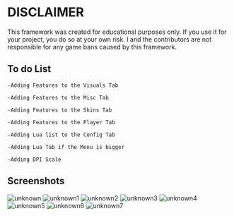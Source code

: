 # DISCLAIMER
This framework was created for educational purposes only. If you use it for your project, you do so at your own risk. I and the contributors are not responsible for any game bans caused by this framework. 

## To do List
  
    -Adding Features to the Visuals Tab
    
    -Adding Features to the Misc Tab
    
    -Adding Features to the Skins Tab
    
    -Adding Features to the Player Tab
    
    -Adding Lua list to the Config Tab
    
    -Adding Lua Tab if the Menu is bigger
  
    -Adding DPI Scale
  
 ## Screenshots


![unknown](https://user-images.githubusercontent.com/115289454/194747686-c0450801-9bc5-4903-b378-9b13b980c4a9.png)
![unknown1](https://user-images.githubusercontent.com/115289454/194747688-059835fa-ac59-4b8a-9cdf-655692d31359.png)
![unknown2](https://user-images.githubusercontent.com/115289454/194747691-11408e42-4561-45a1-afa5-a0578769107f.png)
![unknown3](https://user-images.githubusercontent.com/115289454/194747695-38b4d347-cbb2-427a-893d-d3a9cd8e2c36.png)
![unknown4](https://user-images.githubusercontent.com/115289454/194747735-ee46f9d3-e599-49ad-83a8-ff121e9dc526.png)
![unknown5](https://user-images.githubusercontent.com/115289454/194747742-0cb83159-1ffb-44cd-ba3a-8db8c467d23f.png)
![unknown6](https://user-images.githubusercontent.com/115289454/194747746-9a31809d-2e7d-4424-a062-afb1dee08f68.png)
![unknown7](https://user-images.githubusercontent.com/115289454/194747751-76dd2ac2-c28d-48d7-935d-bfadf03258a3.png)
